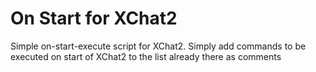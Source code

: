 On Start for XChat2
===================

Simple on-start-execute script for XChat2.
Simply add commands to be executed on start of XChat2 to the list already there as comments
